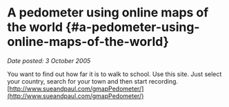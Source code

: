# A pedometer using online maps of the world {#a-pedometer-using-online-maps-of-the-world}

_Date posted: 3 October 2005_

You want to find out how far it is to walk to school. Use this site. Just select your country, search for your town and then start recording. [http://www.sueandpaul.com/gmapPedometer/](http://www.sueandpaul.com/gmapPedometer/)